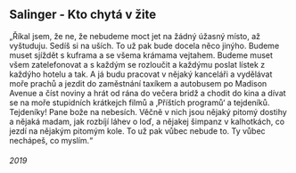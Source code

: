 ## Salinger - Kto chytá v žite

„Říkal jsem, že ne, že nebudeme moct jet na žádný úžasný místo, až vyštuduju.
Sedíš si na uších.
To už pak bude docela něco jinýho.
Budeme muset sjíždět s kuframa a se všema krámama vejtahem.
Budeme muset všem zatelefonovat a s každým se rozloučit a každýmu poslat lístek z každýho hotelu a tak.
A já budu pracovat v nějaký kanceláři a vydělávat moře prachů a jezdit do zaměstnání taxíkem a autobusem po Madison Avenue a číst noviny a hrát od rána do večera bridž a chodit do kina a dívat se na moře stupidních krátkejch filmů a ‚Příštích programů‘ a tejdeníků.
Tejdeníky!
Pane bože na nebesích.
Věčně v nich jsou nějaký pitomý dostihy a nějaká madam, jak rozbíjí láhev o loď, a nějakej šimpanz v kalhotkách, co jezdí na nějakým pitomým kole.
To už pak vůbec nebude to.
Ty vůbec nechápeš, co myslím.“


###### 2019
